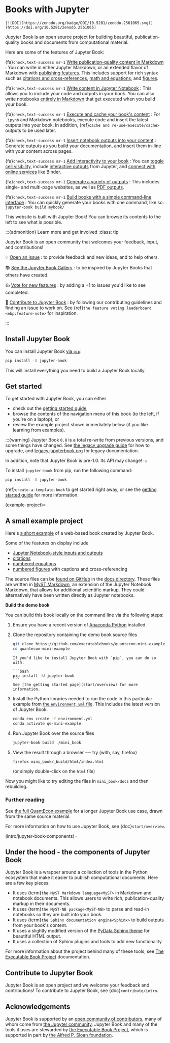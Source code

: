 # Books with Jupyter

```{only} html
[![DOI](https://zenodo.org/badge/DOI/10.5281/zenodo.2561065.svg)](https://doi.org/10.5281/zenodo.2561065)
```

Jupyter Book is an open source project for building beautiful,
publication-quality books and documents from computational material.

Here are some of the features of Jupyter Book:

{fa}`check,text-success mr-1` [Write publication-quality content in Markdown](file-types/markdown)
: You can write in either Jupyter Markdown, or an extended flavor of Markdown with [publishing features](content/myst).
  This includes support for rich syntax such as [citations and cross-references](content/citations), [math and equations](content/math), and [figures](content/figures).

{fa}`check,text-success mr-1` [Write content in Jupyter Notebook](file-types/notebooks)
: This allows you to include your code and outputs in your book.
  You can also write notebooks [entirely in Markdown](file-types/myst-notebooks) that get executed when you build your book.

{fa}`check,text-success mr-1` [Execute and cache your book's content](content/execute)
: For `.ipynb` and Markdown notebooks, execute code and insert the latest outputs into your book.
  In addition, {ref}`cache and re-use<execute/cache>` outputs to be used later.

{fa}`check,text-success mr-1` [Insert notebook outputs into your content](content:code-outputs)
: Generate outputs as you build your documentation, and insert them in-line with your content across pages.

{fa}`check,text-success mr-1` [Add interactivity to your book](interactive/launchbuttons)
: You can [toggle cell visibility](interactive/hiding), include [interactive outputs](interactive/interactive) from Jupyter, and [connect with online services](interactive/launchbuttons) like Binder.

{fa}`check,text-success mr-1` [Generate a variety of outputs](start/build)
: This includes single- and multi-page websites, as well as [PDF outputs](advanced/pdf).

{fa}`check,text-success mr-1` [Build books with a simple command-line interface](reference/cli)
: You can quickly generate your books with one command, like so: `jupyter-book build mybook/`

This website is built with Jupyter Book! You can browse its contents to the
left to see what is possible.

:::{admonition} Learn more and get involved
:class: tip

Jupyter Book is an open community that welcomes your feedback, input, and contributions!

💡 [Open an issue](https://github.com/executablebooks/jupyter-book/issues/new/choose)
: to provide feedback and new ideas, and to help others.

📚 [See the Jupyter Book Gallery](http://gallery.jupyterbook.org)
: to be inspired by Jupyter Books that others have created.

👍 [Vote for new features](ebp:feature-note)
: by adding a +1 to issues you'd like to see completed.

🙌 [Contribute to Jupyter Book](contribute/intro.md)
: by following our contributing guidelines and finding an issue to work on. See {ref}`the feature voting leaderboard <ebp:feature-note>` for inspiration.

:::

## Install Jupyter Book

You can install Jupyter Book [via `pip`](https://pip.pypa.io/en/stable/):

```bash
pip install -U jupyter-book
```

This will install everything you need to build a Jupyter Book locally.

## Get started

To get started with Jupyter Book, you can either

* check out the [getting started guide](start/overview),
* browse the contents of the navigation menu of this book (to the left, if you're
on a laptop), or
* review the example project shown immediately below (if you like learning from examples).

:::{warning}
Jupyter Book `0.8` is a total re-write from previous versions, and some things have changed.
See [the legacy upgrade guide](https://github.com/executablebooks/jupyter-book/wiki/The-Jupyter-Book-Wiki)
for how to upgrade, and [legacy.jupyterbook.org](https://legacy.jupyterbook.org) for
legacy documentation.

In addition, note that Jupyter Book is pre-1.0. Its API may change!
:::

To install `jupyter-book` from pip, run the following command:

```bash
pip install -U jupyter-book
```

{ref}`create-a-template-book` to get started right away, or see the [getting started guide](start/overview) for more information.

(example-project)=
## A small example project

Here's [a short example](https://executablebooks.github.io/quantecon-mini-example/docs/index.html) of a web-based book created by Jupyter Book.

Some of the features on display include

* [Jupyter Notebook-style inputs and outputs](https://executablebooks.github.io/quantecon-mini-example/docs/python_by_example.html#version-1)
* [citations](https://executablebooks.github.io/quantecon-mini-example/docs/about_py.html#bibliography)
* [numbered equations](https://executablebooks.github.io/quantecon-mini-example/docs/python_by_example.html#another-application)
* [numbered figures](https://executablebooks.github.io/quantecon-mini-example/docs/getting_started.html#jupyter-notebooks) with captions and cross-referencing

The source files can be [found on GitHub](https://github.com/executablebooks/quantecon-mini-example/)
in the [docs directory](https://github.com/executablebooks/quantecon-mini-example/tree/master/mini_book/docs).
These files are written in [MyST Markdown](content/myst), an
extension of the Jupyter Notebook Markdown, that allows for additional scientific markup.
They could alternatively have been written directly as Jupyter notebooks.

**Build the demo book**

You can build this book locally on the command line via the following steps:

1. Ensure you have a recent version of [Anaconda Python](https://www.anaconda.com/distribution/) installed.

2. Clone the repository containing the demo book source files

    ```bash
    git clone https://github.com/executablebooks/quantecon-mini-example
    cd quantecon-mini-example
    ```

    ````{margin}
    If you'd like to install Jupyter Book with `pip`, you can do so with:

    ```bash
    pip install -U jupyter-book
    ```
    See [the getting started page](start/overview) for more information.
    ````

3. Install the Python libraries needed to run the code in this particular example
   from [the `environment.yml` file](https://github.com/executablebooks/quantecon-mini-example/blob/master/environment.yml).
   This includes the latest version of Jupyter Book:

    ```bash
    conda env create -f environment.yml
    conda activate qe-mini-example
    ```

4. Run Jupyter Book over the source files

    ```bash
    jupyter-book build ./mini_book
    ```

5. View the result through a browser --- try (with, say, firefox)

    ```bash
    firefox mini_book/_build/html/index.html
    ```

    (or simply double-click on the `html` file)

Now you might like to try editing the files in ``mini_book/docs`` and then
rebuilding.

### Further reading

See [the full QuantEcon example](https://executablebooks.github.io/quantecon-example/docs/index.html)
for a longer Jupyter Book use case, drawn from the same source material.

For more information on how to use Jupyter Book, see {doc}`start/overview`.

(intro/jupyter-book-components)=
## Under the hood - the components of Jupyter Book

Jupyter Book is a wrapper around a collection of tools in the Python
ecosystem that make it easier to publish computational documents.
Here are
a few key pieces:

* It uses {term}`the MyST Markdown language<MyST>` in
  Markdown and notebook documents.
  This allows users to write rich, publication-quality markup in their documents.
* It uses {term}`the MyST-NB package<MyST-NB>` to parse and
  read-in notebooks so they are built into your book.
* It uses {term}`the Sphinx documentation engine<Sphinx>`
  to build outputs from your book's content.
* It uses a slightly modified version of the [PyData Sphinx theme](https://pydata-sphinx-theme.readthedocs.io/en/latest/) for beautiful HTML output.
* It uses a collection of Sphinx plugins and tools to add new functionality.

For more information about the project behind many of these tools, see [The Executable Book Project](https://ebp.jupyterbook.org/) documentation.

## Contribute to Jupyter Book

Jupyter Book is an open project and we welcome your feedback and contributions!
To contribute to Jupyter Book, see {doc}`contribute/intro`.

## Acknowledgements

Jupyter Book is supported by an [open community of contributors](https://github.com/executablebooks/jupyter-book/graphs/contributors), many of whom come from [the Jupyter community](https://jupyter.org/community).
Jupyter Book and many of the tools it uses are stewarded by [the Executable Book Project](https://executablebooks.org), which is supported in part by [the Alfred P. Sloan foundation](https://sloan.org/grant-detail/9231).
